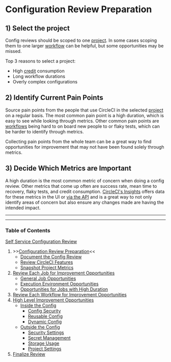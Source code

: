 # Configuration Review Preparation

## 1) Select the project

Config reviews should be scoped to one [project](https://circleci.com/docs/glossary/#project). In some cases scoping them to one larger [workflow](https://circleci.com/docs/glossary/#workflow) can be helpful, but some opportunities may be missed.

Top 3 reasons to select a project:

- High [credit](https://circleci.com/docs/credits/#what-are-credits) consumption
- Long workflow durations
- Overly complex configurations

## 2) Identify Current Pain Points

Source pain points from the people that use CircleCI in the selected [project](https://circleci.com/docs/glossary/#project) on a regular basis. The most common pain point is a high duration, which is easy to see while looking through metrics. Other common pain points are [workflows](https://circleci.com/docs/glossary/#workflow) being hard to on board new people to or flaky tests, which can be harder to identify through metrics.

Collecting pain points from the whole team can be a great way to find opportunities for improvement that may not have been found solely through metrics.

## 3) Decide Which Metrics are Important

A high duration is the most common metric of concern when doing a config review. Other metrics that come up often are success rate, mean time to recovery, flaky tests, and credit consumption. [CircleCI's Insights](https://circleci.com/docs/insights/#overview) offers data for these metrics in the UI or [via the API](https://circleci.com/docs/api/v2/index.html#tag/Insights) and is a great way to not only identify areas of concern but also ensure any changes made are having the intended impact.

---

---

### Table of Contents

[Self Service Configuration Review](../self_service_config_review.md)

1. \>\>[Configuration Review Preparation](review_preparation.md)<<
    - [Document the Config Review](document_review.md)
    - [Review CircleCI Features](review_features.md)
    - [Snapshot Project Metrics](snapshot_metrics.md)
2. [Review Each Job for Improvement Opportunities](../job_review/job_review.md)
    - [General Job Opportunities](../job_review/general_opportunities.md)
    - [Execution Environment Opportunities](../job_review/execution_environment.md)
    - [Opportunities for Jobs with High Duration](../job_review/high_duration.md)
3. [Review Each Workflow for Improvement Opportunities](../workflow_review/workflow_review.md)
4. [High Level Improvement Opportunities](../high_level_recommendations/high_level_recommendations.md)
    - [Inside the Config](../high_level_recommendations/inside_config/inside_config.md)
        - [Config Security](../high_level_recommendations/inside_config/config_security.md)
        - [Reusable Config](../high_level_recommendations/inside_config/reusable_config.md)
        - [Dynamic Config](../high_level_recommendations/inside_config/dynamic_config.md)
    - [Outside the Config](../high_level_recommendations/outside_config/outside_config.md)
        - [Security Settings](../high_level_recommendations/outside_config/security_settings.md)
        - [Secret Management](../high_level_recommendations/outside_config/secret_management.md)
        - [Storage Usage](../high_level_recommendations/outside_config/storage_usage.md)
        - [Project Settings](../high_level_recommendations/outside_config/project_settings.md)
5. [Finalize Review](../finalize_review/finalize_review.md)
